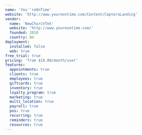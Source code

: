 ```yaml
---
name: 'You''reOnTime'
website: 'http://www.youreontime.com/Content/CapteraLanding'
vendor:
  name: 'NewChurchTek'
  website: 'http://www.youreontime.com/'
  founded: 2010
  country: AU
deployment:
  installed: false
  web: true
free_trial: true
pricing: 'from $19.00/month/user'
features:
  appointments: true
  clients: true
  employees: true
  giftcards: true
  inventory: true
  loyalty_program: true
  marketing: true
  multi_location: true
  payroll: true
  pos: true
  recurring: true
  reminders: true
  resources: true
---
```


